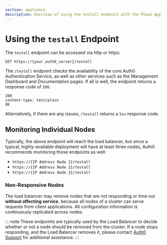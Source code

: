```yaml
---
section: appliance
description: Overview of using the testall endpoint with the PSaaS Appliance
---
```


# Using the `testall` Endpoint

The `testall` endpoint can be accessed via http or https:

```text
GET https://{your_auth0_server}/testall
```

The `/testall` endpoint checks the availability of the core Auth0 Authentication Service, as well as other services such as the Management Dashboard and Documentation pages. If all is well, the endpoint returns a response code of `200`.

```text
200
content-type: text/plain
OK
```

Alternatively, if there are any issues, `/testall` returns a `5xx` response code.

## Monitoring Individual Nodes

Typically, the above endpoint will reach the load balancer, but since a typical, highly-available deployment will have at least three nodes, Auth0 recommends monitoring those endpoints as well:

* `https://{IP Address Node 1}/testall`
* `https://{IP Address Node 2}/testall`
* `https://{IP Address Node 3}/testall`

### Non-Responsive Nodes

The load balancer may remove nodes that are not responding or time out **without affecting service**, because all nodes of a cluster can serve requests from client applications. All configuration information is continuously replicated across nodes.

::: note
  These endpoints are typically used by the Load Balancer to decide whether or not a node should be removed from the cluster. If a node stops responding, and the Load Balancer removes it, please contact [Auth0 Support](${env.DOMAIN_URL_SUPPORT}) for additional assistance.
:::
